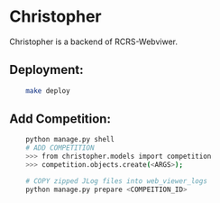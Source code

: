 # Christopher  

Christopher is a backend of RCRS-Webviwer.

## Deployment:

```sh
    make deploy
```

## Add Competition:

```sh
    python manage.py shell
    # ADD COMPETITION 
    >>> from christopher.models import competition
    >>> competition.objects.create(<ARGS>);

    # COPY zipped JLog files into web_viewer_logs
    python manage.py prepare <COMPEITION_ID>
```
